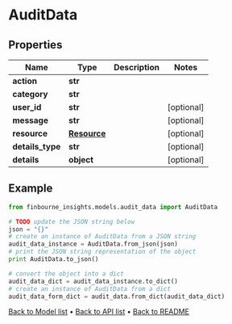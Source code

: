 # AuditData


## Properties
Name | Type | Description | Notes
------------ | ------------- | ------------- | -------------
**action** | **str** |  | 
**category** | **str** |  | 
**user_id** | **str** |  | [optional] 
**message** | **str** |  | [optional] 
**resource** | [**Resource**](Resource.md) |  | [optional] 
**details_type** | **str** |  | [optional] 
**details** | **object** |  | [optional] 

## Example

```python
from finbourne_insights.models.audit_data import AuditData

# TODO update the JSON string below
json = "{}"
# create an instance of AuditData from a JSON string
audit_data_instance = AuditData.from_json(json)
# print the JSON string representation of the object
print AuditData.to_json()

# convert the object into a dict
audit_data_dict = audit_data_instance.to_dict()
# create an instance of AuditData from a dict
audit_data_form_dict = audit_data.from_dict(audit_data_dict)
```
[Back to Model list](../README.md#documentation-for-models) &#8226; [Back to API list](../README.md#documentation-for-api-endpoints) &#8226; [Back to README](../README.md)


